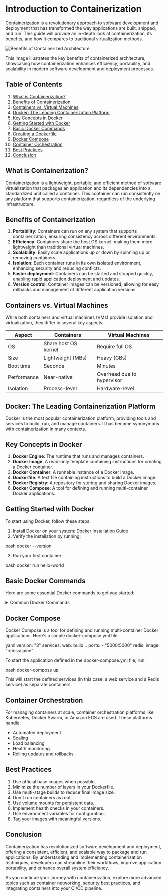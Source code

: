 # Introduction to Containerization

Containerization is a revolutionary approach to software development and deployment that has transformed the way applications are built, shipped, and run. This guide will provide an in-depth look at containerization, its benefits, and how it compares to traditional virtualization methods.

![Benefits of Containerized Architecture](https://sp-ao.shortpixel.ai/client/to_webp,q_glossy,ret_img,w_1920,h_1080/https://www.nextlabs.com/wp-content/uploads/Benefits-of-Containerized-Architecture.png)

This image illustrates the key benefits of containerized architecture, showcasing how containerization enhances efficiency, portability, and scalability in modern software development and deployment processes.

## Table of Contents

1. [What is Containerization?](#what-is-containerization)
2. [Benefits of Containerization](#benefits-of-containerization)
3. [Containers vs. Virtual Machines](#containers-vs-virtual-machines)
4. [Docker: The Leading Containerization Platform](#docker-the-leading-containerization-platform)
5. [Key Concepts in Docker](#key-concepts-in-docker)
6. [Getting Started with Docker](#getting-started-with-docker)
7. [Basic Docker Commands](#basic-docker-commands)
8. [Creating a Dockerfile](#creating-a-dockerfile)
9. [Docker Compose](#docker-compose)
10. [Container Orchestration](#container-orchestration)
11. [Best Practices](#best-practices)
12. [Conclusion](#conclusion)

## What is Containerization?

Containerization is a lightweight, portable, and efficient method of software virtualization that packages an application and its dependencies into a standardized unit called a container. This container can run consistently on any platform that supports containerization, regardless of the underlying infrastructure.

## Benefits of Containerization

1. **Portability**: Containers can run on any system that supports containerization, ensuring consistency across different environments.
2. **Efficiency**: Containers share the host OS kernel, making them more lightweight than traditional virtual machines.
3. **Scalability**: Easily scale applications up or down by spinning up or removing containers.
4. **Isolation**: Each container runs in its own isolated environment, enhancing security and reducing conflicts.
5. **Faster deployment**: Containers can be started and stopped quickly, enabling rapid application deployment and updates.
6. **Version control**: Container images can be versioned, allowing for easy rollbacks and management of different application versions.

## Containers vs. Virtual Machines

While both containers and virtual machines (VMs) provide isolation and virtualization, they differ in several key aspects:

| Aspect      | Containers           | Virtual Machines           |
| ----------- | -------------------- | -------------------------- |
| OS          | Share host OS kernel | Require full OS            |
| Size        | Lightweight (MBs)    | Heavy (GBs)                |
| Boot time   | Seconds              | Minutes                    |
| Performance | Near-native          | Overhead due to hypervisor |
| Isolation   | Process-level        | Hardware-level             |

## Docker: The Leading Containerization Platform

Docker is the most popular containerization platform, providing tools and services to build, run, and manage containers. It has become synonymous with containerization in many contexts.

## Key Concepts in Docker

1. **Docker Engine**: The runtime that runs and manages containers.
2. **Docker Image**: A read-only template containing instructions for creating a Docker container.
3. **Docker Container**: A runnable instance of a Docker image.
4. **Dockerfile**: A text file containing instructions to build a Docker image.
5. **Docker Registry**: A repository for storing and sharing Docker images.
6. **Docker Compose**: A tool for defining and running multi-container Docker applications.

## Getting Started with Docker

To start using Docker, follow these steps:

1. Install Docker on your system: [Docker Installation Guide](https://docs.docker.com/get-docker/)
2. Verify the installation by running:

bash
docker --version

3. Run your first container:

bash
docker run hello-world

## Basic Docker Commands

Here are some essential Docker commands to get you started:

<details>
<summary>Common Docker Commands</summary>

bash

# List running containers

docker ps

# List all containers (including stopped ones)

docker ps -a

# Pull an image from Docker Hub

docker pull <image_name>

# Run a container

docker run <image_name>

# Stop a running container

docker stop <container_id>

# Remove a container

docker rm <container_id>

# List Docker images

docker images

# Remove a Docker image

docker rmi <image_id>

## Creating a Dockerfile

A Dockerfile is used to create custom Docker images. Here's a simple example:

dockerfile

# Use an official Python runtime as the base image

FROM python:3.9-slim

# Set the working directory in the container

WORKDIR /app

# Copy the current directory contents into the container at /app

COPY . /app

# Install any needed packages specified in requirements.txt

RUN pip install --no-cache-dir -r requirements.txt

# Make port 80 available to the world outside this container

EXPOSE 80

# Define environment variable

ENV NAME World

# Run app.py when the container launches

CMD ["python", "app.py"]

</details>

## Docker Compose

Docker Compose is a tool for defining and running multi-container Docker applications. Here's a simple docker-compose.yml file:

yaml
version: "3"
services:
web:
build: .
ports: - "5000:5000"
redis:
image: "redis:alpine"

To start the application defined in the docker-compose.yml file, run:

bash
docker-compose up

This will start the defined services (in this case, a web service and a Redis service) as separate containers.

## Container Orchestration

For managing containers at scale, container orchestration platforms like Kubernetes, Docker Swarm, or Amazon ECS are used. These platforms handle:

- Automated deployment
- Scaling
- Load balancing
- Health monitoring
- Rolling updates and rollbacks

## Best Practices

1. Use official base images when possible.
2. Minimize the number of layers in your Dockerfile.
3. Use multi-stage builds to reduce final image size.
4. Don't run containers as root.
5. Use volume mounts for persistent data.
6. Implement health checks in your containers.
7. Use environment variables for configuration.
8. Tag your images with meaningful versions.

## Conclusion

Containerization has revolutionized software development and deployment, offering a consistent, efficient, and scalable way to package and run applications. By understanding and implementing containerization techniques, developers can streamline their workflows, improve application portability, and enhance overall system efficiency.

As you continue your journey with containerization, explore more advanced topics such as container networking, security best practices, and integrating containers into your CI/CD pipeline.
